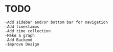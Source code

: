 # TODO
    -Add sidebar and/or bottom bar for navigation
    -Add timestamps
    -Add time collection
    -Make a graph
    -Add Backend
    -Improve Design